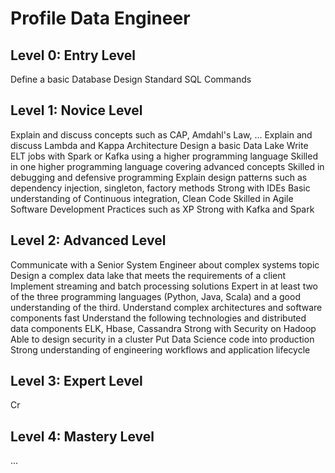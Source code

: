 # Profile Data Engineer


## Level 0: Entry Level
Define a basic Database Design
Standard SQL Commands

## Level 1: Novice Level
Explain and discuss concepts such as CAP, Amdahl's Law, ...
Explain and discuss Lambda and Kappa Architecture
Design a basic Data Lake
Write ELT jobs with Spark or Kafka using a higher programming language
Skilled in one higher programming language covering advanced concepts
Skilled in debugging and defensive programming
Explain design patterns such as dependency injection, singleton, factory methods
Strong with IDEs
Basic understanding of Continuous integration, Clean Code
Skilled in Agile Software Development Practices such as XP
Strong with Kafka and Spark
## Level 2: Advanced Level
Communicate with a Senior System Engineer about complex systems topic
Design a complex data lake that meets the requirements of a client
Implement streaming and batch processing solutions
Expert in at least two of the three programming languages (Python, Java, Scala) and a good understanding of the third.
Understand complex architectures and software components fast
Understand the following technologies and distributed data components ELK, Hbase, Cassandra
Strong with Security on Hadoop
Able to design security in a cluster
Put Data Science code into production
Strong understanding of engineering workflows and application lifecycle

## Level 3: Expert Level
Cr
## Level 4: Mastery Level
...
